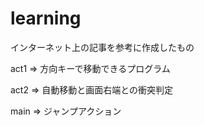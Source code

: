 # learning
<p>インターネット上の記事を参考に作成したもの</P>
<p>act1 => 方向キーで移動できるプログラム</P>
<p>act2 => 自動移動と画面右端との衝突判定</P>
<p>main => ジャンプアクション</P>
